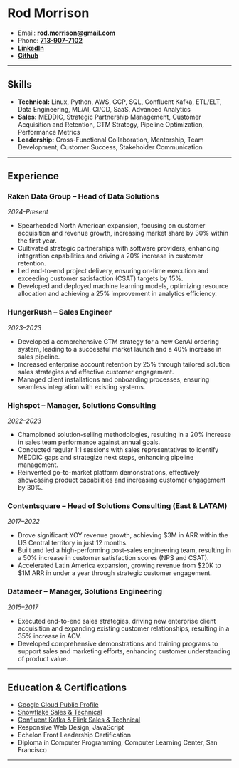 # Rod Morrison

* Email: [**rod.morrison@gmail.com**](mailto:rod.morrison@gmail.com)  
* Phone: [**713-907-7102**](tel:7139077102)  
* [**LinkedIn**](https://www.linkedin.com/in/rmorrison/)  
* [**Github**](https://github.com/Mojoryson)  

---

## Skills

* **Technical:** Linux, Python, AWS, GCP, SQL, Confluent Kafka, ETL/ELT, Data Engineering, ML/AI, CI/CD, SaaS, Advanced Analytics
* **Sales:** MEDDIC, Strategic Partnership Management, Customer Acquisition and Retention, GTM Strategy, Pipeline Optimization, Performance Metrics
* **Leadership:** Cross-Functional Collaboration, Mentorship, Team Development, Customer Success, Stakeholder Communication

---

## Experience

### Raken Data Group – Head of Data Solutions  
*2024-Present*  
- Spearheaded North American expansion, focusing on customer acquisition and revenue growth, increasing market share by 30% within the first year.  
- Cultivated strategic partnerships with software providers, enhancing integration capabilities and driving a 20% increase in customer retention.  
- Led end-to-end project delivery, ensuring on-time execution and exceeding customer satisfaction (CSAT) targets by 15%.  
- Developed and deployed machine learning models, optimizing resource allocation and achieving a 25% improvement in analytics efficiency.  

### HungerRush – Sales Engineer  
*2023–2023*  
- Developed a comprehensive GTM strategy for a new GenAI ordering system, leading to a successful market launch and a 40% increase in sales pipeline.  
- Increased enterprise account retention by 25% through tailored solution sales strategies and effective customer engagement.  
- Managed client installations and onboarding processes, ensuring seamless integration with existing systems.  

### Highspot – Manager, Solutions Consulting  
*2022–2023*  
- Championed solution-selling methodologies, resulting in a 20% increase in sales team performance against annual goals.  
- Conducted regular 1:1 sessions with sales representatives to identify MEDDIC gaps and strategize next steps, enhancing pipeline management.  
- Reinvented go-to-market platform demonstrations, effectively showcasing product capabilities and increasing customer engagement by 30%.  

### Contentsquare – Head of Solutions Consulting (East & LATAM)  
*2017–2022*  
- Drove significant YOY revenue growth, achieving $3M in ARR within the US Central territory in just 12 months.  
- Built and led a high-performing post-sales engineering team, resulting in a 50% increase in customer satisfaction scores (NPS and CSAT).  
- Accelerated Latin America expansion, growing revenue from $20K to $1M ARR in under a year through strategic customer engagement.  

### Datameer – Manager, Solutions Engineering  
*2015–2017*  
- Executed end-to-end sales strategies, driving new enterprise client acquisition and expanding existing customer relationships, resulting in a 35% increase in ACV.  
- Developed comprehensive demonstrations and training programs to support sales and marketing efforts, enhancing customer understanding of product value.  

---

## Education & Certifications

* [Google Cloud Public Profile](https://partner.cloudskillsboost.google/public_profiles/4e087ef0-ed5c-48b5-b763-8e5ade38459e)  
* [Snowflake Sales & Technical](https://certificates.confluent.io/profile/shaded5458/wallet)  
* [Confluent Kafka & Flink Sales & Technical](https://certificates.confluent.io/profile/shaded5458/wallet)  
* Responsive Web Design, JavaScript  
* Echelon Front Leadership Certification  
* Diploma in Computer Programming, Computer Learning Center, San Francisco  

---

